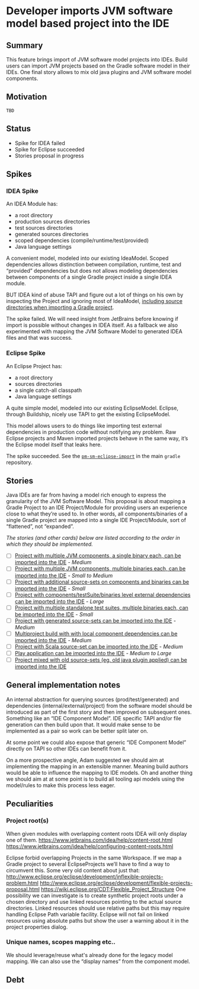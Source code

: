 # Developer imports JVM software model based project into the IDE

## Summary

This feature brings import of JVM software model projects into IDEs.
Build users can import JVM projects based on the Gradle software model in their IDEs. One final story allows to mix old java plugins and JVM software model components.

## Motivation

`TBD`

## Status

- Spike for IDEA failed
- Spike for Eclipse succeeded
- Stories proposal in progress

## Spikes

### IDEA Spike

An IDEA Module has:

- a root directory
- production sources directories
- test sources directories
- generated sources directories
- scoped dependencies (compile/runtime/test/provided)
- Java language settings

A convenient model, modeled into our existing IdeaModel. Scoped dependencies allows distinction between compilation, runtime, test and “provided” dependencies but does not allows modeling dependencies between components of a single Gradle project inside a single IDEA module.

BUT IDEA kind of abuse TAPI and figure out a lot of things on his own by inspecting the Project and ignoring most of IdeaModel, [including source directories when importing a Gradle project](https://github.com/JetBrains/intellij-community/blob/e154dbccda96d3f19afff5433109cef9f00a61d0/plugins/gradle/src/org/jetbrains/plugins/gradle/service/project/BaseGradleProjectResolverExtension.java#L285-L285).

The spike failed. We will need insight from JetBrains before knowing if import is possible without changes in IDEA itself. As a fallback we also experimented with mapping the JVM Software Model to generated IDEA files and that was success.

### Eclipse Spike

An Eclipse Project has:

- a root directory
- sources directories
- a single catch-all classpath
- Java language settings

A quite simple model, modeled into our existing EclipseModel. Eclipse, through Buildship, nicely use TAPI to get the existing EclipseModel.

This model allows users to do things like importing test external dependencies in production code without notifying any problem. Raw Eclipse projects and Maven imported projects behave in the same way, it’s the Eclipse model itself that leaks here.

The spike succeeded. See the [`pm-sm-eclipse-import`](https://github.com/gradle/gradle/commits/pm-sm-eclipse-import) in the main `gradle` repository.


## Stories

Java IDEs are far from having a model rich enough to express the granularity of the JVM Software Model. This proposal is about mapping a Gradle Project to an IDE Project/Module for providing users an experience close to what they’re used to. In other words, all components/binaries of a single Gradle project are mapped into a single IDE Project/Module, sort of “flattened”, not “expanded”.

_The stories (and other cards) below are listed according to the order in which they should be implemented._

- [ ] [Project with multiple JVM components, a single binary each, can be imported into the IDE](./multi-components-single-binary) - *Medium*
- [ ] [Project with multiple JVM components, multiple binaries each, can be imported into the IDE](./multi-components-multi-binaries) - *Small to Medium*
- [ ] [Project with additional source-sets on components and binaries can be imported into the IDE](./additional-source-sets) - *Small*
- [ ] [Project with components/testSuite/binaries level external dependencies can be imported into the IDE](./external-dependencies) - *Large*
- [ ] [Project with multiple standalone test suites, multiple binaries each, can be imported into the IDE](./standalone-test-suites) - *Small*
- [ ] [Project with generated source-sets can be imported into the IDE](./generated-sources) - *Medium*
- [ ] [Multiproject build with with local component dependencies can be imported into the IDE](./local-project-dependencies) - *Medium*
- [ ] [Project with Scala source-set can be imported into the IDE](./scala-source-set) - *Medium*
- [ ] [Play application can be imported into the IDE](./play-application) - *Medium to Large*
- [ ] [Project mixed with old source-sets (eg. old java plugin applied) can be imported into the IDE](./mixed-model)

## General implementation notes

An internal abstraction for querying sources (prod/test/generated) and dependencies (internal/external/project) from the software model should be introduced as part of the first story and then improved on subsequent ones. Something like an “IDE Component Model”. IDE specific TAPI and/or file generation can then build upon that. It would make sense to be implemented as a pair so work can be better split later on.

At some point we could also expose that generic “IDE Component Model” directly on TAPI so other IDEs can benefit from it.

On a more prospective angle, Adam suggested we should aim at implementing the mapping in an extensible manner. Meaning build authors would be able to influence the mapping to IDE models. Oh and another thing we should aim at at some point is to build all tooling api models using the model/rules to make this process less eager.

## Peculiarities

### Project root(s)

When given modules with overlapping content roots IDEA will only display one of them.
https://www.jetbrains.com/idea/help/content-root.html
https://www.jetbrains.com/idea/help/configuring-content-roots.html

Eclipse forbid overlapping Projects in the same Workspace.
If we map a Gradle project to several EclipseProjects we’ll have to find a way to circumvent this.
Some very old content about just that:
http://www.eclipse.org/eclipse/development/inflexible-projects-problem.html
http://www.eclipse.org/eclipse/development/flexible-projects-proposal.html
https://wiki.eclipse.org/CDT:Flexible_Project_Structure
One possibility we can investigate is to create synthetic project roots under a chosen directory and use linked resources pointing to the actual source directories. Linked resources should use relative paths but this may require handling Eclipse Path variable facility. Eclipse will not fail on linked resources using absolute paths but show the user a warning about it in the project properties dialog.

### Unique names, scopes mapping etc..

We should leverage/reuse what's already done for the legacy model mapping.
We can also use the “display names” from the component model.

## Debt
